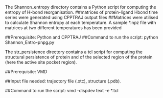 The Shannon_entropy directory contains a Python script for computing the entropy of H-bond reorganisation. 
##matrices of protein-ligand Hbond time series were generated using CPPTRAJ output files
##Matrices were utilised to calculate Shannon entropy at each temperature. A sample *.npz file with matrices at two different temperatures has been provided

##Prerequisite: Python and CPPTRAJ
##Command to run the script: python Shannon_Entro-pnpg.py

The str_persistence directory contains a tcl script for computing the structural persistence of protein and of the selected region of the protein (here the active site pocket region).

##Prerequisite: VMD

##Input file needed: trajectory file (.xtc), structure (.pdb). 

##Command to run the script: vmd -dispdev text -e *.tcl


